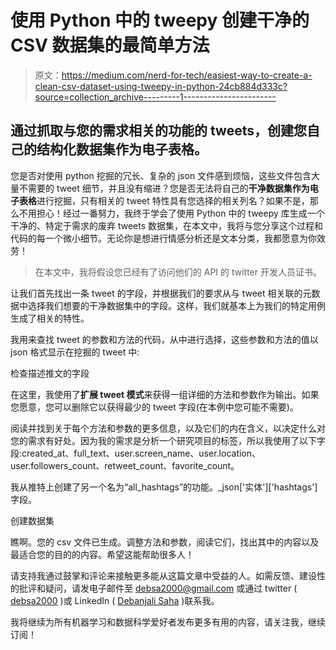# 使用 Python 中的 tweepy 创建干净的 CSV 数据集的最简单方法

> 原文：<https://medium.com/nerd-for-tech/easiest-way-to-create-a-clean-csv-dataset-using-tweepy-in-python-24cb884d333c?source=collection_archive---------1----------------------->

## 通过抓取与您的需求相关的功能的 tweets，创建您自己的结构化数据集作为电子表格。

您是否对使用 python 挖掘的冗长、复杂的 json 文件感到烦恼，这些文件包含大量不需要的 tweet 细节，并且没有缩进？您是否无法将自己的**干净数据集作为电子表格**进行挖掘，只有相关的 tweet 特性具有您选择的相关列名？如果不是，那么不用担心！经过一番努力，我终于学会了使用 Python 中的 tweepy 库生成一个干净的、特定于需求的废弃 tweets 数据集，在本文中，我将与您分享这个过程和代码的每一个微小细节。无论你是想进行情感分析还是文本分类，我都愿意为你效劳！

> 在本文中，我将假设您已经有了访问他们的 API 的 twitter 开发人员证书。

让我们首先找出一条 tweet 的字段，并根据我们的要求从与 tweet 相关联的元数据中选择我们想要的干净数据集中的字段。这样，我们就基本上为我们的特定用例生成了相关的特性。

我用来查找 tweet 的参数和方法的代码，从中进行选择，这些参数和方法的值以 json 格式显示在挖掘的 tweet 中:

检查描述推文的字段

在这里，我使用了**扩展 tweet 模式**来获得一组详细的方法和参数作为输出。如果您愿意，您可以删除它以获得最少的 tweet 字段(在本例中您可能不需要)。

阅读并找到关于每个方法和参数的更多信息，以及它们的内在含义，以决定什么对您的需求有好处。因为我的需求是分析一个研究项目的标签，所以我使用了以下字段:created_at、full_text、user.screen_name、user.location、user.followers_count、retweet_count、favorite_count。

我从推特上创建了另一个名为“all_hashtags”的功能。_json['实体']['hashtags']字段。

创建数据集

瞧啊。您的 csv 文件已生成。调整方法和参数，阅读它们，找出其中的内容以及最适合您的目的的内容。希望这能帮助很多人！

请支持我通过鼓掌和评论来接触更多能从这篇文章中受益的人。如需反馈、建设性的批评和疑问，请发电子邮件至 debsa2000@gmail.com 或通过 twitter ( [debsa2000](https://twitter.com/debsa2000) )或 LinkedIn ( [Debanjali Saha](https://www.linkedin.com/in/debanjali-saha-126712145/) )联系我。

我将继续为所有机器学习和数据科学爱好者发布更多有用的内容，请关注我，继续订阅！